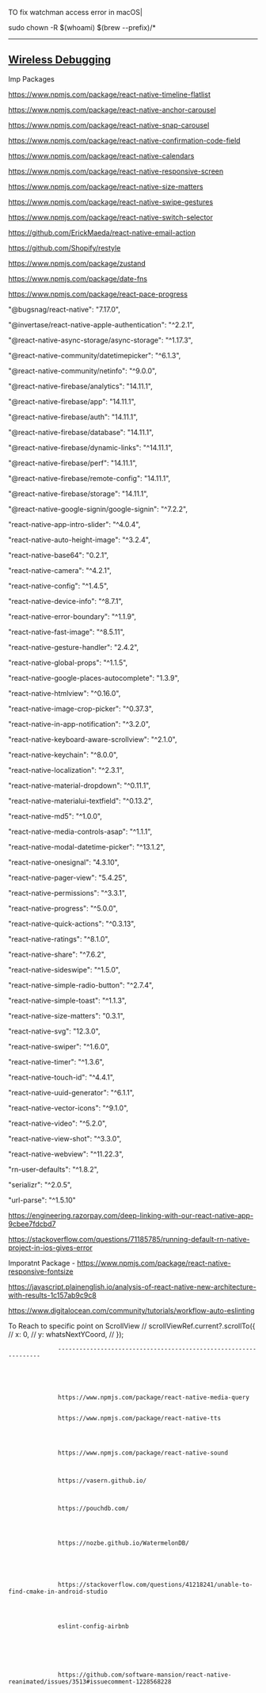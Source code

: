 TO fix watchman access error in macOS|      



sudo chown -R $(whoami) $(brew --prefix)/*




----------------------


[Wireless Debugging](https://forum.xda-developers.com/t/adb-wifi-how-to-specify-port-and-have-it-fix.4321669/)
------------

Imp Packages

https://www.npmjs.com/package/react-native-timeline-flatlist




https://www.npmjs.com/package/react-native-anchor-carousel


https://www.npmjs.com/package/react-native-snap-carousel



https://www.npmjs.com/package/react-native-confirmation-code-field



https://www.npmjs.com/package/react-native-calendars



https://www.npmjs.com/package/react-native-responsive-screen



https://www.npmjs.com/package/react-native-size-matters


https://www.npmjs.com/package/react-native-swipe-gestures




https://www.npmjs.com/package/react-native-switch-selector


https://github.com/ErickMaeda/react-native-email-action



https://github.com/Shopify/restyle


https://www.npmjs.com/package/zustand



https://www.npmjs.com/package/date-fns



https://www.npmjs.com/package/react-pace-progress





"@bugsnag/react-native": "7.17.0", 

"@invertase/react-native-apple-authentication": "^2.2.1", 

"@react-native-async-storage/async-storage": "^1.17.3", 

"@react-native-community/datetimepicker": "^6.1.3", 

"@react-native-community/netinfo": "^9.0.0", 

"@react-native-firebase/analytics": "14.11.1", 

"@react-native-firebase/app": "14.11.1",

 "@react-native-firebase/auth": "14.11.1", 

"@react-native-firebase/database": "14.11.1", 

"@react-native-firebase/dynamic-links": "^14.11.1", 

"@react-native-firebase/perf": "14.11.1", 

"@react-native-firebase/remote-config": "14.11.1", 

"@react-native-firebase/storage": "14.11.1", 

"@react-native-google-signin/google-signin": "^7.2.2", 

"react-native-app-intro-slider": "^4.0.4", 

"react-native-auto-height-image": "^3.2.4", 

"react-native-base64": "0.2.1", 

"react-native-camera": "^4.2.1", 

"react-native-config": "^1.4.5",

 "react-native-device-info": "^8.7.1", 

"react-native-error-boundary": "^1.1.9", 

"react-native-fast-image": "^8.5.11",

"react-native-gesture-handler": "2.4.2",

 "react-native-global-props": "^1.1.5",

 "react-native-google-places-autocomplete": "1.3.9", 

"react-native-htmlview": "^0.16.0",

 "react-native-image-crop-picker": "^0.37.3",

 "react-native-in-app-notification": "^3.2.0", 

"react-native-keyboard-aware-scrollview": "^2.1.0", 

"react-native-keychain": "^8.0.0", 

"react-native-localization": "^2.3.1", 

"react-native-material-dropdown": "^0.11.1", 

"react-native-materialui-textfield": "^0.13.2",

 "react-native-md5": "^1.0.0", 

"react-native-media-controls-asap": "^1.1.1", 

"react-native-modal-datetime-picker": "^13.1.2", 

"react-native-onesignal": "4.3.10", 

"react-native-pager-view": "5.4.25",

 "react-native-permissions": "^3.3.1",

 "react-native-progress": "^5.0.0", 

"react-native-quick-actions": "^0.3.13", 

"react-native-ratings": "^8.1.0", 

"react-native-share": "^7.6.2", 

"react-native-sideswipe": "^1.5.0", 

"react-native-simple-radio-button": "^2.7.4", 

"react-native-simple-toast": "^1.1.3", 

"react-native-size-matters": "0.3.1", 

"react-native-svg": "12.3.0", 

"react-native-swiper": "^1.6.0",

 "react-native-timer": "^1.3.6", 

"react-native-touch-id": "^4.4.1", 

"react-native-uuid-generator": "^6.1.1", 

"react-native-vector-icons": "^9.1.0", 

"react-native-video": "^5.2.0", 

"react-native-view-shot": "^3.3.0", 

"react-native-webview": "^11.22.3", 

"rn-user-defaults": "^1.8.2", 

"serializr": "^2.0.5", 

"url-parse": "^1.5.10"


https://engineering.razorpay.com/deep-linking-with-our-react-native-app-9cbee7fdcbd7

https://stackoverflow.com/questions/71185785/running-default-rn-native-project-in-ios-gives-error



Imporatnt Package - https://www.npmjs.com/package/react-native-responsive-fontsize




https://javascript.plainenglish.io/analysis-of-react-native-new-architecture-with-results-1c157ab9c9c8








https://www.digitalocean.com/community/tutorials/workflow-auto-eslinting










To Reach to specific point on ScrollView
 // scrollViewRef.current?.scrollTo({
                  //   x: 0,
                  //   y: whatsNextYCoord,
                  // });
                  
                  
                  
                  
                  
                  
                  
                  
                  
                  
                  
                  
                  
                  
                  
                  
                  
                  
                  
                  
                  
                  
                  
                  -----------------------------------------------------------------
                  
                  
                  
                  
                  
                  https://www.npmjs.com/package/react-native-media-query
                  
                  
                  https://www.npmjs.com/package/react-native-tts
                  
                  
                  
                  
                  https://www.npmjs.com/package/react-native-sound
                  
                  
                  
                  https://vasern.github.io/
                  
                  
                  
                  https://pouchdb.com/
                  
                  
                  
                  
                  https://nozbe.github.io/WatermelonDB/
                  
                  
                  
                  
                  
                  https://stackoverflow.com/questions/41218241/unable-to-find-cmake-in-android-studio
                  
                  
                  
                  
                  eslint-config-airbnb
                  
                  
                  
                  
                  
                  
                  https://github.com/software-mansion/react-native-reanimated/issues/3513#issuecomment-1228568228
                  
                  
                  
                  
                  
